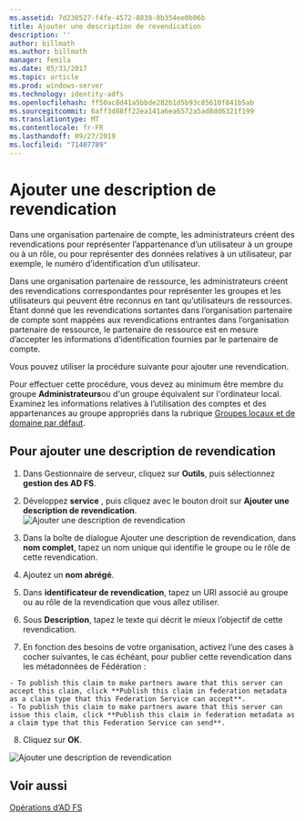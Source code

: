 ```yaml
---
ms.assetid: 7d230527-f4fe-4572-8838-0b354ee0b06b
title: Ajouter une description de revendication
description: ''
author: billmath
ms.author: billmath
manager: femila
ms.date: 05/31/2017
ms.topic: article
ms.prod: windows-server
ms.technology: identity-adfs
ms.openlocfilehash: ff50ac8d41a5bbde282b1d5b93c85610f841b5ab
ms.sourcegitcommit: 6aff3d88ff22ea141a6ea6572a5ad8dd6321f199
ms.translationtype: MT
ms.contentlocale: fr-FR
ms.lasthandoff: 09/27/2019
ms.locfileid: "71407789"
---
```

# <a name="add-a-claim-description"></a>Ajouter une description de revendication


Dans une organisation partenaire de compte, les administrateurs créent des revendications pour représenter l’appartenance d’un utilisateur à un groupe ou à un rôle, ou pour représenter des données relatives à un utilisateur, par exemple, le numéro d’identification d’un utilisateur.

Dans une organisation partenaire de ressource, les administrateurs créent des revendications correspondantes pour représenter les groupes et les utilisateurs qui peuvent être reconnus en tant qu’utilisateurs de ressources. Étant donné que les revendications sortantes dans l’organisation partenaire de compte sont mappées aux revendications entrantes dans l’organisation partenaire de ressource, le partenaire de ressource est en mesure d’accepter les informations d’identification fournies par le partenaire de compte. 

Vous pouvez utiliser la procédure suivante pour ajouter une revendication.

Pour effectuer cette procédure, vous devez au minimum être membre du groupe **Administrateurs**ou d'un groupe équivalent sur l'ordinateur local.  Examinez les informations relatives à l’utilisation des comptes et des appartenances au groupe appropriés dans la rubrique [Groupes locaux et de domaine par défaut](https://go.microsoft.com/fwlink/?LinkId=83477).

## <a name="to-add-a-claim-description"></a>Pour ajouter une description de revendication

1. Dans Gestionnaire de serveur, cliquez sur **Outils**, puis sélectionnez **gestion des AD FS**. 

2. Développez **service** , puis cliquez avec le bouton droit sur **Ajouter une description de revendication**.
   ![Ajouter une description de revendication](media/Add-a-Claim-Description/claimdesc1.png)

3. Dans la boîte de dialogue Ajouter une description de revendication, dans **nom complet**, tapez un nom unique qui identifie le groupe ou le rôle de cette revendication.

4. Ajoutez un **nom abrégé**.

5. Dans **identificateur de revendication**, tapez un URI associé au groupe ou au rôle de la revendication que vous allez utiliser.

6. Sous **Description**, tapez le texte qui décrit le mieux l’objectif de cette revendication.

7. En fonction des besoins de votre organisation, activez l’une des cases à cocher suivantes, le cas échéant, pour publier cette revendication dans les métadonnées de Fédération :


~~~
- To publish this claim to make partners aware that this server can accept this claim, click **Publish this claim in federation metadata as a claim type that this Federation Service can accept**.
- To publish this claim to make partners aware that this server can issue this claim, click **Publish this claim in federation metadata as a claim type that this Federation Service can send**.
~~~

8. Cliquez sur **OK**.

![Ajouter une description de revendication](media/Add-a-Claim-Description/claimdesc2.png)


## <a name="see-also"></a>Voir aussi  
[Opérations d’AD FS](../../ad-fs/AD-FS-2016-Operations.md) 
